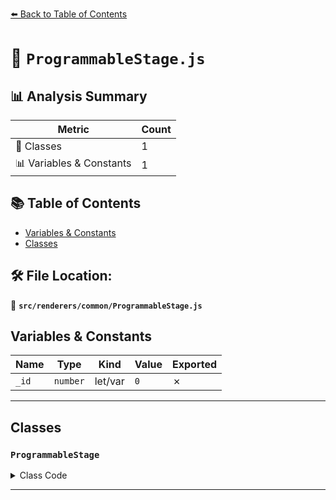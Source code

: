 [⬅️ Back to Table of Contents](../../../index.md)

# 📄 `ProgrammableStage.js`

## 📊 Analysis Summary

| Metric | Count |
|--------|-------|
| 🧱 Classes | 1 |
| 📊 Variables & Constants | 1 |

## 📚 Table of Contents

- [Variables & Constants](#variables-constants)
- [Classes](#classes)

## 🛠️ File Location:
📂 **`src/renderers/common/ProgrammableStage.js`**

## Variables & Constants

| Name | Type | Kind | Value | Exported |
|------|------|------|-------|----------|
| `_id` | `number` | let/var | `0` | ✗ |


---

## Classes

### `ProgrammableStage`

<details><summary>Class Code</summary>

```ts
class ProgrammableStage {

	/**
	 * Constructs a new programmable stage.
	 *
	 * @param {string} code - The shader code.
	 * @param {('vertex'|'fragment'|'compute')} stage - The type of stage.
	 * @param {string} name - The name of the shader.
	 * @param {?Array<Object>} [transforms=null] - The transforms (only relevant for compute stages with WebGL 2 which uses Transform Feedback).
	 * @param {?Array<Object>} [attributes=null] - The attributes (only relevant for compute stages with WebGL 2 which uses Transform Feedback).
	 */
	constructor( code, stage, name, transforms = null, attributes = null ) {

		/**
		 * The id of the programmable stage.
		 *
		 * @type {number}
		 */
		this.id = _id ++;

		/**
		 * The shader code.
		 *
		 * @type {string}
		 */
		this.code = code;

		/**
		 * The type of stage.
		 *
		 * @type {string}
		 */
		this.stage = stage;

		/**
		 * The name of the stage.
		 * This is used for debugging purposes.
		 *
		 * @type {string}
		 */
		this.name = name;

		/**
		 * The transforms (only relevant for compute stages with WebGL 2 which uses Transform Feedback).
		 *
		 * @type {?Array<Object>}
		 */
		this.transforms = transforms;

		/**
		 * The attributes (only relevant for compute stages with WebGL 2 which uses Transform Feedback).
		 *
		 * @type {?Array<Object>}
		 */
		this.attributes = attributes;

		/**
		 * How often the programmable stage is currently in use.
		 *
		 * @type {number}
		 * @default 0
		 */
		this.usedTimes = 0;

	}

}
```
</details>


---